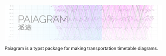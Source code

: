 ![paitu](./readme-art-banner.png)

Paiagram is a typst package for making transportation timetable diagrams.
